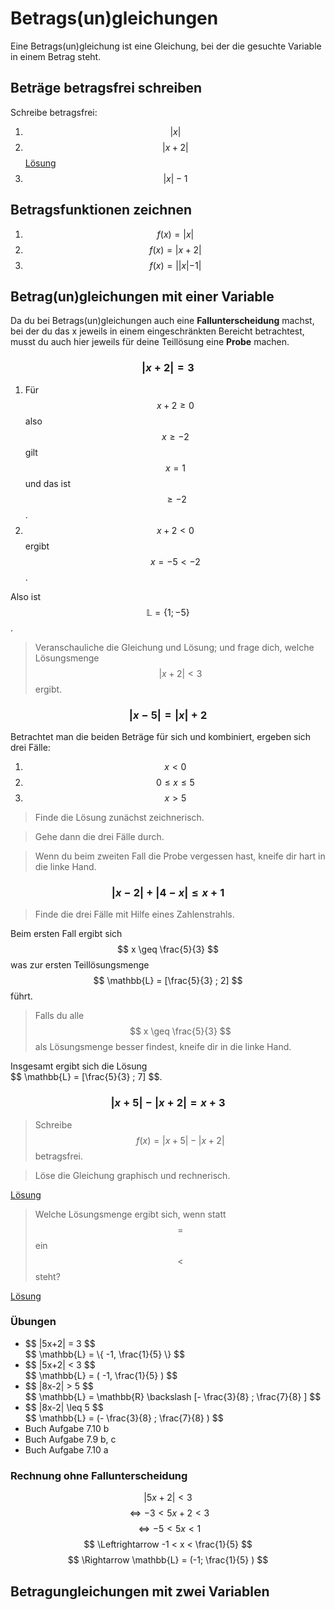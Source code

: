 # Betrags(un)gleichungen

Eine Betrags(un)gleichung ist eine Gleichung, bei der die gesuchte Variable in einem Betrag steht.

## Beträge betragsfrei schreiben

Schreibe betragsfrei:

1. $$ |x| $$
1. $$ |x+2| $$ [Lösung](https://www.wolframalpha.com/input/?query=&remote-file-input=&remote-file-input=&=&i=%7Cx%2B2%7C)
1. $$ |x|-1 $$

## Betragsfunktionen zeichnen

1. $$ f(x) = |x|  $$
1. $$ f(x) = |x+2| $$
1. $$ f(x) = ||x|-1| $$

## Betrag(un)gleichungen mit einer Variable

Da du bei Betrags(un)gleichungen auch eine **Fallunterscheidung** machst, bei der du das x jeweils in einem eingeschränkten Bereicht betrachtest, musst du auch hier jeweils für deine Teillösung eine **Probe** machen.

### $$ |x+2| = 3 $$

1. Für $$ x+2 \geq  0 $$  also $$ x \geq -2 $$ gilt $$ x = 1 $$  und das ist $$ \geq -2$$.
2. $$ x+2 < 0 $$ ergibt $$ x = -5 < - 2 $$.

Also ist $$ \mathbb{L} =  \{ 1;-5 \}  $$ .

> Veranschauliche die Gleichung und Lösung; und frage dich, welche Lösungsmenge $$ |x+2| < 3 $$ ergibt.

### $$ |x-5| = |x| +2 $$

Betrachtet man die beiden Beträge für sich und kombiniert, ergeben sich drei Fälle:

1. $$ x < 0 $$
2. $$ 0 \leq x \leq 5 $$
3. $$ x > 5 $$

> Finde die Lösung zunächst zeichnerisch.

> Gehe dann die drei Fälle durch.

> Wenn du beim zweiten Fall die Probe vergessen hast, kneife dir hart in die linke Hand.

###  $$ |x-2| + |4-x| \leq x+1 $$

> Finde die drei Fälle mit Hilfe eines Zahlenstrahls.

Beim ersten Fall ergibt sich $$ x \geq \frac{5}{3} $$ was zur ersten Teillösungsmenge $$ \mathbb{L} = [\frac{5}{3} ; 2] $$ führt.

> Falls du alle $$ x \geq \frac{5}{3} $$ als Lösungsmenge besser findest, kneife dir in die linke Hand.

<div class="aufgabe">Insgesamt ergibt sich die Lösung<div class="loesung"> $$ \mathbb{L} = [\frac{5}{3} ; 7] $$.  </div></div>

### $$ |x+5| - |x+2| = x+3 $$

> Schreibe $$ f(x) = |x+5| - |x+2| $$ betragsfrei.

> Löse die Gleichung graphisch und rechnerisch.

[Lösung](https://www.wolframalpha.com/input/?query=&remote-file-input=&remote-file-input=&=&i=%7Cx%2B5%7C+-+%7Cx%2B2%7C%3Dx%2B3)

> Welche Lösungsmenge ergibt sich, wenn statt $$ = $$ ein $$ < $$  steht?

[Lösung](https://www.wolframalpha.com/input/?query=&remote-file-input=&remote-file-input=&=&i=%7Cx%2B5%7C+-+%7Cx%2B2%7C%3Cx%2B3)

### Übungen

* <div class="aufgabe">$$ |5x+2| = 3 $$ <div class="loesung"> $$ \mathbb{L} =  \{ -1, \frac{1}{5}  \} $$ </div></div>
* <div class="aufgabe">$$ |5x+2| < 3 $$ <div class="loesung"> $$ \mathbb{L} =  ( -1, \frac{1}{5}  ) $$ </div></div>
* <div class="aufgabe">$$ |8x-2| > 5 $$ <div class="loesung"> $$ \mathbb{L} =  \mathbb{R} \backslash [- \frac{3}{8} ; \frac{7}{8} ] $$ </div></div>
* <div class="aufgabe">$$ |8x-2| \leq  5 $$ <div class="loesung"> $$ \mathbb{L} =  (- \frac{3}{8} ; \frac{7}{8} ) $$ </div></div>
* Buch Aufgabe 7.10 b
* Buch Aufgabe 7.9 b, c
* Buch Aufgabe 7.10 a

### Rechnung ohne Fallunterscheidung

$$ |5x+2| < 3 $$
$$ \Leftrightarrow -3 < 5x +2 < 3 $$
$$ \Leftrightarrow -5 < 5x < 1 $$
$$ \Leftrightarrow -1 < x < \frac{1}{5}  $$
$$ \Rightarrow \mathbb{L} = (-1; \frac{1}{5} ) $$


## Betragungleichungen mit zwei Variablen

